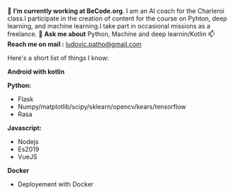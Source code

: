 🔭 **I’m currently working at BeCode.org**. I am an AI coach for the Charleroi class.I participate in the creation of content for the course on Pyhton, deep learning, and machine learning.I take part in occasional missions as a freelance.
💬 **Ask me about** Python, Machine and deep learnin/Kotlin
📫 **Reach me on mail :** ludovic.patho@gmail.com

Here's a short list of things I know:

**Android with kotlin**

**Python:**
- Flask
- Numpy/matplotlib/scipy/sklearn/opencv/kears/tensorflow
- Rasa

**Javascript:**
- Nodejs
- Es2019
- VueJS

**Docker**
- Deployement with Docker


